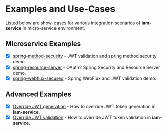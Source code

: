 # Examples and Use-Cases
Listed below are show-cases for various integration scenarios of __iam-service__ in micro-service environment.

## Microservice Examples
* [x] [spring-method-security](spring-method-security) - JWT validation and spring method security demo. 
* [x] [spring-resource-server](spring-resource-server) - OAuth2 Spring Security and Resource Server demo.
* [x] [spring-webflux-secured](spring-webflux-secured) - Spring WebFlux and JWT validation demo.

## Advanced Examples
* [x] [Override JWT generation](examples-docs/overriding-jwt-generation.md) - How to override JWT token generation in __iam-service__.
* [x] [Override JWT validation](examples-docs/override-jwt-validation.md) - How to override JWT token validation in __iam-service__.

